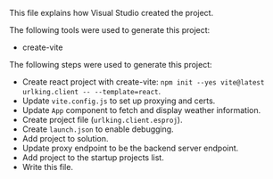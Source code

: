 This file explains how Visual Studio created the project.

The following tools were used to generate this project:
- create-vite

The following steps were used to generate this project:
- Create react project with create-vite: `npm init --yes vite@latest urlking.client -- --template=react`.
- Update `vite.config.js` to set up proxying and certs.
- Update `App` component to fetch and display weather information.
- Create project file (`urlking.client.esproj`).
- Create `launch.json` to enable debugging.
- Add project to solution.
- Update proxy endpoint to be the backend server endpoint.
- Add project to the startup projects list.
- Write this file.
